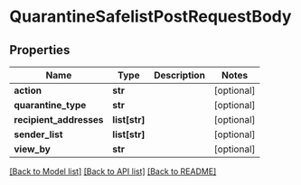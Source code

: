 # QuarantineSafelistPostRequestBody

## Properties
Name | Type | Description | Notes
------------ | ------------- | ------------- | -------------
**action** | **str** |  | [optional] 
**quarantine_type** | **str** |  | [optional] 
**recipient_addresses** | **list[str]** |  | [optional] 
**sender_list** | **list[str]** |  | [optional] 
**view_by** | **str** |  | [optional] 

[[Back to Model list]](../README.md#documentation-for-models) [[Back to API list]](../README.md#documentation-for-api-endpoints) [[Back to README]](../README.md)

